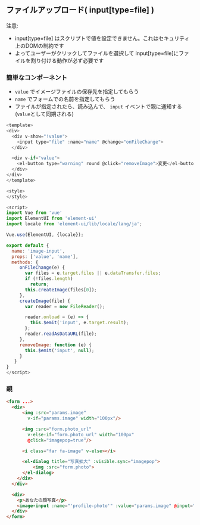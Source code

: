 ## ファイルアップロード( input[type=file] )

注意:

- input[type=file] はスクリプトで値を設定できません。これはセキュリティ上のDOMの制約です
- よってユーザーがクリックしてファイルを選択して input[type=file]にファイルを割り付ける動作が必ず必要です

### 簡単なコンポーネント

- `value` でイメージファイルの保存先を指定してもらう
- `name` でフォームでの名前を指定してもらう
- ファイルが指定されたら、読み込んで、 `input` イベントで親に通知する(`value`として同期される)

~~~js
<template>
<div>
  <div v-show="!value">
    <input type="file" :name="name" @change="onFileChange">
  </div>

  <div v-if="value">
    <el-button type="warning" round @click="removeImage">変更</el-button>
  </div>
</div>
</template>

<style>
</style>

<script>
import Vue from 'vue'
import ElementUI from 'element-ui'
import locale from 'element-ui/lib/locale/lang/ja';

Vue.use(ElementUI, {locale});

export default {
  name: 'image-input',
  props: ['value', 'name'],
  methods: {
     onFileChange(e) {
       var files = e.target.files || e.dataTransfer.files;
       if (!files.length)
         return;
       this.createImage(files[0]);
     },
     createImage(file) {
       var reader = new FileReader();

       reader.onload = (e) => {
         this.$emit('input', e.target.result);
       };
       reader.readAsDataURL(file);
     },
     removeImage: function (e) {
       this.$emit('input', null);
     }
   }
}
</script>
~~~


### 親

~~~html
<form ...>
  <div>
      <img :src="params.image"
        v-if="params.image" width="100px"/>                              <!-- 新しく指定されたらイメージを表示 -->

      <img :src="form.photo_url"
        v-else-if="form.photo_url" width="100px"
        @click="imagepop=true"/>                                         <!-- 既存のファイルがあったら表示/クリックしたら拡大写真 -->

      <i class="far fa-image" v-else></i>                                <!-- それ以外はプレースホルダーの画像 -->

      <el-dialog title="写真拡大" :visible.sync="imagepop">
          <img :src="form.photo">
      </el-dialog>
    </div>
  </div>

  <div>
    <p>あなたの顔写真</p>
    <image-input :name="'profile-photo'" :value="params.image" @input="on_image"></image-input>
  </div>
</form>
~~~            
